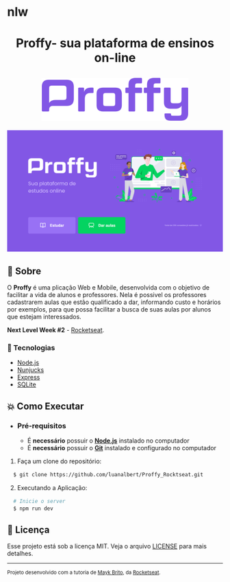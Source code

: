 # nlw
<h1 align="center"> Proffy- sua plataforma de ensinos on-line </h1>
<h2 align="center">
    <img alt="Proffy" src="https://github.com/luanalbert/Proffy_Rocktseat/blob/master/public/images/logo.png" height="100px" />
</h2>

<p align="center">
    <img alt="preview" src="https://github.com/luanalbert/Proffy_Rocktseat/blob/master/public/images/89591917-c478e880-d821-11ea-84d6-591b6e94d8a1.png"/>
</p>

## :bookmark: Sobre
O **Proffy** é uma plicação Web e Mobile, desenvolvida com o objetivo de facilitar a vida de alunos e professores. Nela é possivel os professores cadastrarem aulas que estão qualificado a dar, informando custo e horários por exemplos, para que possa facilitar a busca de suas aulas por alunos que estejam interessados.

**Next Level Week #2** - [Rocketseat](https://rocketseat.com.br/).

### :rocket: Tecnologias

-  [Node.js](https://nodejs.org/en/)
-  [Nunjucks](https://mozilla.github.io/nunjucks/)
-  [Express](https://expressjs.com/)
-  [SQLite](https://www.sqlite.org/index.html)

## :boom: Como Executar

- ### **Pré-requisitos**

  - É **necessário** possuir o **[Node.js](https://nodejs.org/en/)** instalado no computador
  - É **necessário** possuir o **[Git](https://git-scm.com/)** instalado e configurado no computador

1. Faça um clone do repositório:

```sh
  $ git clone https://github.com/luanalbert/Proffy_Rocktseat.git
```

2. Executando a Aplicação:

```sh
  # Inicie o server
  $ npm run dev
```
## :memo: Licença

Esse projeto está sob a licença MIT. Veja o arquivo [LICENSE](LICENSE.md) para mais detalhes.

---
<sup>Projeto desenvolvido com a tutoria de [Mayk Brito](https://github.com/maykbrito), da [Rocketseat](rocketseat.com.br).</sup>
